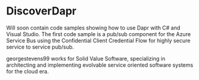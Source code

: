 # DiscoverDapr
Will soon contain code samples showing how to use Dapr with C# and Visual Studio.  The first code sample is a pub/sub component for the Azure Service Bus using the Confidential Client Credential Flow for highly secure service to service pub/sub.

georgestevens99 works for Solid Value Software, specializing in architecting and implementing evolvable service oriented software systems for the cloud era.

